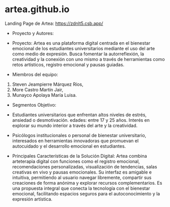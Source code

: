 # artea.github.io
Landing Page de Artea: https://zdnlt5.csb.app/

- Proyecto y Autores:

- Proyecto: Artea es una plataforma digital centrada en el bienestar emocional de los estudiantes universitarios mediante el uso del arte como medio de expresión. Busca fomentar la autorreflexión, la creatividad y la conexión con uno mismo a través de herramientas como retos artísticos, registro emocional y pausas guiadas.

 - Miembros del equipo: 
 1. Steven Jeampierre Márquez Ríos, 
 2.  More Castro Martín Jair, 
 3.  Munayco Apolaya María Luisa.

- Segmentos Objetivo:
- Estudiantes universitarios que enfrentan altos niveles de estrés, ansiedad o desmotivación. 
  edades: entre 17 y 25 años.
  Interés en explorar su mundo interior a través del arte y la creatividad.

- Psicólogos institucionales o personal de bienestar universitario, interesados en herramientas innovadoras que promuevan el autocuidado y el desarrollo emocional en estudiantes.

- Principales Características de la Solución Digital:
  Artea combina arteterapia digital con funciones como el registro emocional, recomendaciones personalizadas, visualización de tendencias, salas creativas en vivo y pausas emocionales. Su interfaz es amigable e intuitiva, permitiendo al usuario navegar libremente, compartir sus creaciones de forma anónima y explorar recursos complementarios. 
  Es una propuesta integral que conecta la tecnología con el bienestar emocional, facilitando espacios seguros para el autoconocimiento y la expresión artística.
